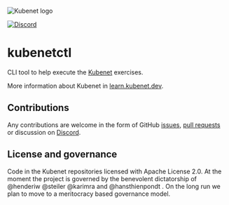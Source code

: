 ![Kubenet logo](https://learn.kubenet.dev/assets/logos/Kubenet-logo-transparent-withname-100x123.png)

[![Discord](https://img.shields.io/discord/860500297297821756?style=flat-square&label=discord&logo=discord&color=00c9ff&labelColor=bec8d2)](https://discord.gg/fH35bmcTU9)

# kubenetctl

CLI tool to help execute the [Kubenet](https://learn.kubenet.dev/) exercises.

More information about Kubenet in [learn.kubenet.dev](https://learn.kubenet.dev/).

## Contributions

Any contributions are welcome in the form of GitHub [issues](https://github.com/kubenet-dev/kubenetctl/issues),
[pull requests](https://github.com/kubenet-dev/kubenetctl/pulls) or discussion on
[Discord](https://discord.gg/fH35bmcTU9).

## License and governance

Code in the Kubenet repositories licensed with Apache License 2.0. At the moment the project is governed by the benevolent dictatorship of @henderiw @steiler @karimra and @hansthienpondt . On the long run we plan to move to a meritocracy based governance model.
